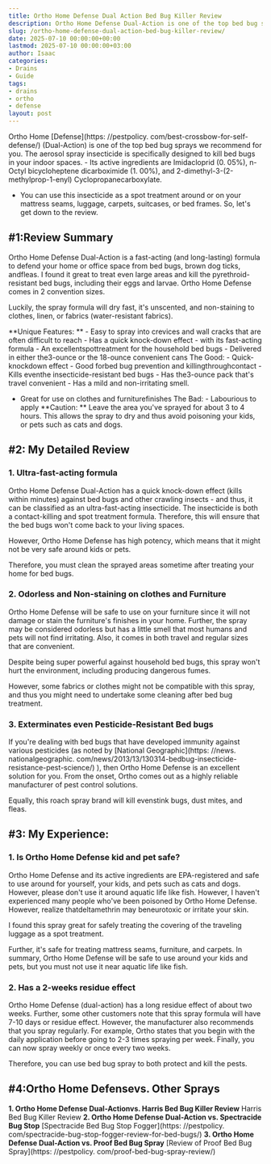 ```yaml
---
title: Ortho Home Defense Dual Action Bed Bug Killer Review
description: Ortho Home Defense Dual-Action is one of the top bed bug sprays we recommend for you. The aerosol spray insecticide is specifically designed to kill bed bugs...
slug: /ortho-home-defense-dual-action-bed-bug-killer-review/
date: 2025-07-10 00:00:00+00:00
lastmod: 2025-07-10 00:00:00+03:00
author: Isaac
categories:
- Drains
- Guide
tags:
- drains
- ortho
- defense
layout: post
---
```


Ortho Home [Defense](https: //pestpolicy. com/best-crossbow-for-self-defense/) (Dual-Action) is one of the top bed bug sprays we recommend for you. The aerosol spray insecticide is specifically designed to kill bed bugs in your indoor spaces. - Its active ingredients are Imidacloprid (0. 05%), n-Octyl bicycloheptene dicarboximide (1. 00%), and 2-dimethyl-3-(2-methylprop-1-enyl) Cyclopropanecarboxylate.

- You can use this insecticide as a spot treatment around or on your mattress seams, luggage, carpets, suitcases, or bed frames. So, let's get down to the review.

##  #1:Review Summary

Ortho Home Defense Dual-Action is a fast-acting (and long-lasting) formula to defend your home or office space from bed bugs, brown dog ticks, andfleas. I found it great to treat even large areas and kill the pyrethroid-resistant bed bugs, including their eggs and larvae. Ortho Home Defense comes in 2 convention sizes.

Luckily, the spray formula will dry fast, it's unscented, and non-staining to clothes, linen, or fabrics (water-resistant fabrics).

**Unique Features: ** - Easy to spray into crevices and wall cracks that are often difficult to reach - Has a quick knock-down effect - with its fast-acting formula - An excellentspottreatment for the household bed bugs - Delivered in either the3-ounce or the 18-ounce convenient cans The Good: - Quick-knockdown effect - Good forbed bug prevention and killingthroughcontact - Kills eventhe insecticide-resistant bed bugs - Has the3-ounce pack that's travel convenient - Has a mild and non-irritating smell.

- Great for use on clothes and furniturefinishes The Bad: - Labourious to apply **Caution: ** Leave the area you've sprayed for about 3 to 4 hours. This allows the spray to dry and thus avoid poisoning your kids, or pets such as cats and dogs.

##  #2: My Detailed Review

###  1. Ultra-fast-acting formula

Ortho Home Defense Dual-Action has a quick knock-down effect (kills within minutes) against bed bugs and other crawling insects - and thus, it can be classified as an ultra-fast-acting insecticide. The insecticide is both a contact-killing and spot treatment formula. Therefore, this will ensure that the bed bugs won't come back to your living spaces.

However, Ortho Home Defense has high potency, which means that it might not be very safe around kids or pets.

Therefore, you must clean the sprayed areas sometime after treating your home for bed bugs.

###  2. Odorless and Non-staining on clothes and Furniture

Ortho Home Defense will be safe to use on your furniture since it will not damage or stain the furniture's finishes in your home. Further, the spray may be considered odorless but has a little smell that most humans and pets will not find irritating. Also, it comes in both travel and regular sizes that are convenient.

Despite being super powerful against household bed bugs, this spray won't hurt the environment, including producing dangerous fumes.

However, some fabrics or clothes might not be compatible with this spray, and thus you might need to undertake some cleaning after bed bug treatment.

###  3. Exterminates even Pesticide-Resistant Bed bugs

If you're dealing with bed bugs that have developed immunity against various pesticides (as noted by [National Geographic](https: //news. nationalgeographic. com/news/2013/13/130314-bedbug-insecticide-resistance-pest-science/) ), then Ortho Home Defense is an excellent solution for you. From the onset, Ortho comes out as a highly reliable manufacturer of pest control solutions.

Equally, this roach spray brand will kill evenstink bugs, dust mites, and fleas.

##  #3: My Experience:

###  1. Is Ortho Home Defense kid and pet safe?

Ortho Home Defense and its active ingredients are EPA-registered and safe to use around for yourself, your kids, and pets such as cats and dogs. However, please don't use it around aquatic life like fish. However, I haven't experienced many people who've been poisoned by Ortho Home Defense. However, realize thatdeltamethrin may beneurotoxic or irritate your skin.

I found this spray great for safely treating the covering of the traveling luggage as a spot treatment.

Further, it's safe for treating mattress seams, furniture, and carpets. In summary, Ortho Home Defense will be safe to use around your kids and pets, but you must not use it near aquatic life like fish.

###  2. Has a 2-weeks residue effect

Ortho Home Defense (dual-action) has a long residue effect of about two weeks. Further, some other customers note that this spray formula will have 7-10 days or residue effect. However, the manufacturer also recommends that you spray regularly. For example, Ortho states that you begin with the daily application before going to 2-3 times spraying per week. Finally, you can now spray weekly or once every two weeks.

Therefore, you can use bed bug spray to both protect and kill the pests.

##  #4:Ortho Home Defensevs. Other Sprays

**1. Ortho Home Defense Dual-Actionvs. Harris Bed Bug Killer Review** Harris Bed Bug Killer Review **2. Ortho Home Defense Dual-Action vs. Spectracide Bug Stop** [Spectracide Bed Bug Stop Fogger](https: //pestpolicy. com/spectracide-bug-stop-fogger-review-for-bed-bugs/) **3. Ortho Home Defense Dual-Action vs. Proof Bed Bug Spray** [Review of Proof Bed Bug Spray](https: //pestpolicy. com/proof-bed-bug-spray-review/)

